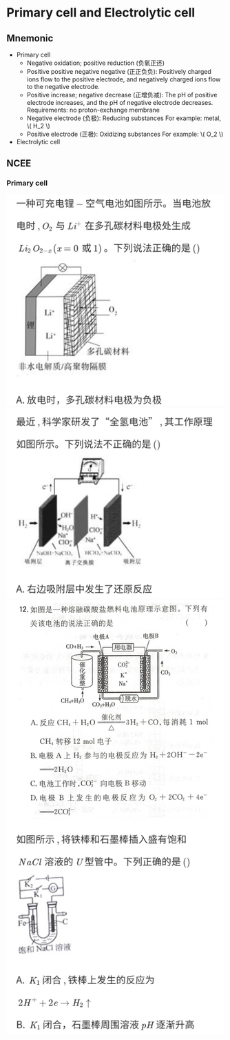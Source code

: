 # Primary cell and Electrolytic cell

## Mnemonic

+ Primary cell
    + Negative oxidation; positive reduction (负氧正还)
    + Positive positive negative negative (正正负负): Positively charged ions flow to the positive electrode, and negatively charged ions flow to the negative electrode.
    + Positive increase; negative decrease (正增负减): The pH of positive electrode increases, and the pH of negative electrode decreases. Requirements: no proton-exchange membrane
    + Negative electrode (负极): Reducing substances For example: metal, \\( H_2 \\)
    + Positive electrode (正极): Oxidizing substances For example: \\( O_2 \\)
+ Electrolytic cell

## NCEE

### Primary cell

![1](Primary-cell-and-Electrolytic-cell/NCEE-1.jpg)
![2](Primary-cell-and-Electrolytic-cell/NCEE-2.jpg)
![3](Primary-cell-and-Electrolytic-cell/NCEE-3.jpg)
![4](Primary-cell-and-Electrolytic-cell/NCEE-4.jpg)
